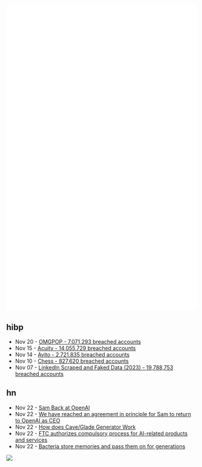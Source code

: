 ![Metrics](https://raw.githubusercontent.com/phixion/phixion/master/metrics.svg)

## hibp

<!--
for https://github.com/phixion/phixion/blob/main/.github/workflows/feeds.yml
-->
<!--START_SECTION:haveibeenpwnd-->
- Nov 20 - [OMGPOP - 7,071,293 breached accounts](https://haveibeenpwned.com/PwnedWebsites#OMGPOP)
- Nov 15 - [Acuity - 14,055,729 breached accounts](https://haveibeenpwned.com/PwnedWebsites#Acuity)
- Nov 14 - [Avito - 2,721,835 breached accounts](https://haveibeenpwned.com/PwnedWebsites#Avito)
- Nov 10 - [Chess - 827,620 breached accounts](https://haveibeenpwned.com/PwnedWebsites#Chess)
- Nov 07 - [LinkedIn Scraped and Faked Data (2023) - 19,788,753 breached accounts](https://haveibeenpwned.com/PwnedWebsites#LinkedInScrape2023)
<!--END_SECTION:haveibeenpwnd-->

## hn

<!--
for https://github.com/phixion/phixion/blob/main/.github/workflows/feeds.yml
-->
<!--START_SECTION:hn-->
- Nov 22 - [Sam Back at OpenAI](https://www.theverge.com/2023/11/22/23967223/sam-altman-returns-ceo-open-ai)
- Nov 22 - [We have reached an agreement in principle for Sam to return to OpenAI as CEO](https://twitter.com/openai/status/1727206187077370115)
- Nov 22 - [How does Cave/Glade Generator Work](https://www.boristhebrave.com/2023/11/19/how-does-cave-glade-generator-work/)
- Nov 22 - [FTC authorizes compulsory process for AI-related products and services](https://www.ftc.gov/news-events/news/press-releases/2023/11/ftc-authorizes-compulsory-process-ai-related-products-services)
- Nov 22 - [Bacteria store memories and pass them on for generations](https://news.utexas.edu/2023/11/21/bacteria-store-memories-and-pass-them-on-for-generations/)
<!--END_SECTION:hn-->

<!--
for https://yhype.me
-->
![](https://hit.yhype.me/github/profile?user_id=13013670)
